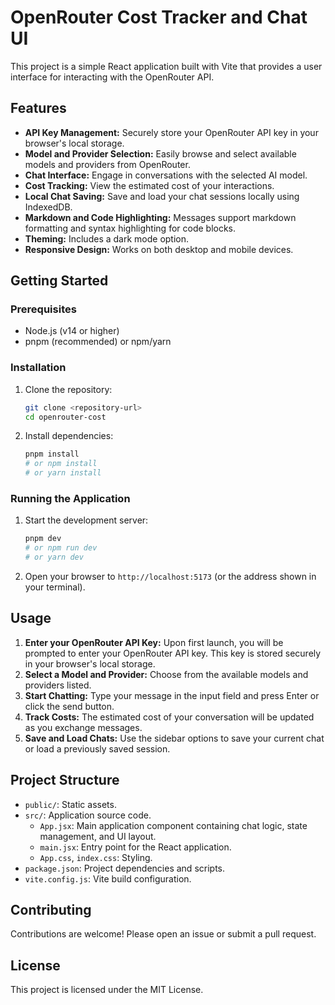 # OpenRouter Cost Tracker and Chat UI

This project is a simple React application built with Vite that provides a user interface for interacting with the OpenRouter API.

## Features

- **API Key Management:** Securely store your OpenRouter API key in your browser's local storage.
- **Model and Provider Selection:** Easily browse and select available models and providers from OpenRouter.
- **Chat Interface:** Engage in conversations with the selected AI model.
- **Cost Tracking:** View the estimated cost of your interactions.
- **Local Chat Saving:** Save and load your chat sessions locally using IndexedDB.
- **Markdown and Code Highlighting:** Messages support markdown formatting and syntax highlighting for code blocks.
- **Theming:** Includes a dark mode option.
- **Responsive Design:** Works on both desktop and mobile devices.

## Getting Started

### Prerequisites

- Node.js (v14 or higher)
- pnpm (recommended) or npm/yarn

### Installation

1.  Clone the repository:

    ```bash
    git clone <repository-url>
    cd openrouter-cost
    ```

2.  Install dependencies:

    ```bash
    pnpm install
    # or npm install
    # or yarn install
    ```

### Running the Application

1.  Start the development server:

    ```bash
    pnpm dev
    # or npm run dev
    # or yarn dev
    ```

2.  Open your browser to `http://localhost:5173` (or the address shown in your terminal).

## Usage

1.  **Enter your OpenRouter API Key:** Upon first launch, you will be prompted to enter your OpenRouter API key. This key is stored securely in your browser's local storage.
2.  **Select a Model and Provider:** Choose from the available models and providers listed.
3.  **Start Chatting:** Type your message in the input field and press Enter or click the send button.
4.  **Track Costs:** The estimated cost of your conversation will be updated as you exchange messages.
5.  **Save and Load Chats:** Use the sidebar options to save your current chat or load a previously saved session.

## Project Structure

- `public/`: Static assets.
- `src/`: Application source code.
  - `App.jsx`: Main application component containing chat logic, state management, and UI layout.
  - `main.jsx`: Entry point for the React application.
  - `App.css`, `index.css`: Styling.
- `package.json`: Project dependencies and scripts.
- `vite.config.js`: Vite build configuration.

## Contributing

Contributions are welcome! Please open an issue or submit a pull request.

## License

This project is licensed under the MIT License.
